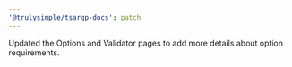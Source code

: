 ```yaml
---
'@trulysimple/tsargp-docs': patch
---
```


Updated the Options and Validator pages to add more details about option requirements.
